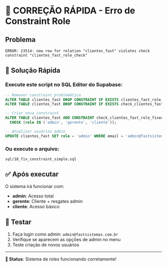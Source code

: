 # 🚨 CORREÇÃO RÁPIDA - Erro de Constraint Role

## Problema
```
ERROR: 23514: new row for relation "clientes_fast" violates check constraint "clientes_fast_role_check"
```

## 🔧 Solução Rápida

### Execute este script no SQL Editor do Supabase:

```sql
-- Remover constraint problemática
ALTER TABLE clientes_fast DROP CONSTRAINT IF EXISTS clientes_fast_role_check;
ALTER TABLE clientes_fast DROP CONSTRAINT IF EXISTS check_clientes_fast_role;

-- Criar nova constraint
ALTER TABLE clientes_fast ADD CONSTRAINT check_clientes_fast_role_fixed 
  CHECK (role IN ('admin', 'gerente', 'cliente'));

-- Atualizar usuários admin
UPDATE clientes_fast SET role = 'admin' WHERE email = 'admin@fastsistemas.com.br';
```

### Ou execute o arquivo:
`sql/18_fix_constraint_simple.sql`

## ✅ Após executar

O sistema irá funcionar com:
- **admin**: Acesso total
- **gerente**: Cliente + resgates admin  
- **cliente**: Acesso básico

## 🧪 Testar

1. Faça login como admin: `admin@fastsistemas.com.br`
2. Verifique se aparecem as opções de admin no menu
3. Teste criação de novos usuários

---

**🎯 Status**: Sistema de roles funcionando corretamente!
